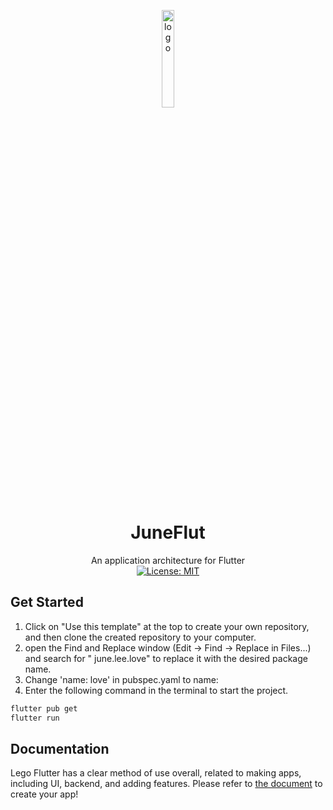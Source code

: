 <p align="center">
  <img src="https://github.com/melodysdreamj/JuneFlut/assets/21379657/15a3ea80-d0a6-40f5-9b07-e5ae0dc2cf87" alt="logo" width="20%" />
</p>
<h1 align="center">
  JuneFlut
</h1>
<p align="center">
  An application architecture for Flutter<br>

  <a href="https://github.com/facebook/flux/blob/master/LICENSE">
    <img src="https://img.shields.io/badge/License-MIT-yellow.svg" alt="License: MIT" />
  </a>
</p>

## Get Started

1. Click on "Use this template" at the top to create your own repository, and then clone the created
   repository to your computer.
2. open the Find and Replace window (Edit -> Find -> Replace in Files...) and search for "
   june.lee.love" to replace it with the desired package name.
3. Change 'name: love' in pubspec.yaml to name:
4. Enter the following command in the terminal to start the project.

```bash
flutter pub get
flutter run
```

## Documentation

Lego Flutter has a clear method of use overall, related to making apps, including UI, backend, and
adding features. Please refer
to [the document](https://flutter.junes-architecture.lol/getting-started) to create your app!



